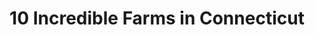 ---
layout: ampstory
title: 10 Incredible Farms in Connecticut 
cover:
   title: 10 Incredible Farms in Connecticut 
   subtitle: Open Directory Project
   background: ../assets/images/farms/cover.jpg

pages: 
 - layout: thirds
   top: <h1>#1 Silverman’s Farm</h1>
   bottom: "<p>Great place to visit. I have been now 3 times and enjoy my visit always.</p>"
   background: ../assets/images/farms/A.jpg
   backgroundblur: true   
 - layout: thirds
   top: <h1>#2 Homestead Farm of Jones Family Farms</h1>
   bottom: "<p>This is the only winery we found on the trail that is totally unfriendly to dogs.</p>"
   background: ../assets/images/farms/B.jpg
   backgroundblur: true  
 - layout: thirds
   top: <h1>#3 Lavender Pond Farm</h1>
   bottom: "<p>Was a very lovely afternoon spent here.</p>"
   background: ../assets/images/farms/C.jpg
   backgroundblur: true
 - layout: thirds
   top: <h1>#4 Hindinger Farm</h1>
   bottom: "<p>Fall Festival with a fabulous band.</p>"
   background: ../assets/images/farms/D.jpg
   backgroundblur: true  
 - layout: thirds
   top: <h1>#5 The Farm, Woodbury CT</h1>
   bottom: "<p>Just had a really fun time with the family at a local gem!.</p>"
   background: ../assets/images/farms/E.jpg
   backgroundblur: true  
 - layout: thirds
   top: <h1>#6 Logue Farms, Inc.</h1>
   bottom: "<p>66 Artillery Rd, Woodbury, CT 06798, United States|4.8(43).</p>"
   background: ../assets/images/farms/F.jpg
   backgroundblur: true  
 - layout: thirds
   top: <h1>#7 Arethusa Farm</h1>
   bottom: "<p>556 S Plains Rd # Barn, Litchfield, CT 06759, United States|4.8(37).</p>"
   background: ../assets/images/farms/G.jpg
   backgroundblur: true 
 - layout: thirds
   top: <h1>#8 Cheshire Hollow Farm</h1>
   bottom: "<p>1559 Peck Ln, Cheshire, CT 06410, United States|4.4(36).</p>"
   background: ../assets/images/farms/H.jpg
   backgroundblur: true 
 - layout: thirds
   top: <h1>#9 Barberry Hill Farm</h1>
   bottom: "<p>353 Boston Post Road, Madison, CT 06443, United States, Madison, CT 06443, United States|4.8 (17).</p>"
   background: ../assets/images/farms/I.jpg
   backgroundblur: true 
 - layout: thirds
   top: <h1>#10 A New Hope Farm</h1>
   bottom: "<p>272 Torringford St, Winsted, CT 06098, United States|5(13).</p>"
   background: ../assets/images/farms/J.jpg
   backgroundblur: true   
 - layout: thirds
   middle: Continue reading...
   cta:
      link: https://www.knot35.com/toplist/10-incredible-farms-in-connecticut-you-need-to-visit/
      text: 10 Incredible Farms in Connecticut 
      
---